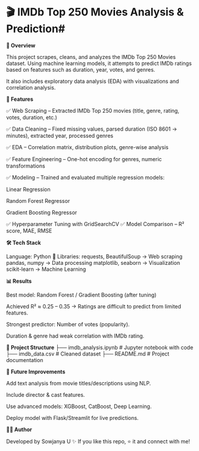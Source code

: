 # 🎬 IMDb Top 250 Movies Analysis & Prediction#

**📌 Overview**

This project scrapes, cleans, and analyzes the IMDb Top 250 Movies dataset.
Using machine learning models, it attempts to predict IMDb ratings based on features such as duration, year, votes, and genres.

It also includes exploratory data analysis (EDA) with visualizations and correlation analysis.

**🚀 Features**

✅ Web Scraping – Extracted IMDb Top 250 movies (title, genre, rating, votes, duration, etc.)

✅ Data Cleaning – Fixed missing values, parsed duration (ISO 8601 → minutes), extracted year, processed genres

✅ EDA – Correlation matrix, distribution plots, genre-wise analysis

✅ Feature Engineering – One-hot encoding for genres, numeric transformations

✅ Modeling – Trained and evaluated multiple regression models:

Linear Regression

Random Forest Regressor

Gradient Boosting Regressor

✅ Hyperparameter Tuning with GridSearchCV
✅ Model Comparison – R² score, MAE, RMSE

**🛠️ Tech Stack**

Language: Python 🐍
Libraries:
requests, BeautifulSoup → Web scraping
pandas, numpy → Data processing
matplotlib, seaborn → Visualization
scikit-learn → Machine Learning

**📊 Results**

Best model: Random Forest / Gradient Boosting (after tuning)

Achieved R² ≈ 0.25 – 0.35 → Ratings are difficult to predict from limited features.

Strongest predictor: Number of votes (popularity).

Duration & genre had weak correlation with IMDb rating.

**📂 Project Structure**
├── imdb_analysis.ipynb   # Jupyter notebook with code
├── imdb_data.csv         # Cleaned dataset
├── README.md             # Project documentation

**🔮 Future Improvements**

Add text analysis from movie titles/descriptions using NLP.

Include director & cast features.

Use advanced models: XGBoost, CatBoost, Deep Learning.

Deploy model with Flask/Streamlit for live predictions.

**👨‍💻 Author**

Developed by Sowjanya U ✨
If you like this repo, ⭐ it and connect with me!
